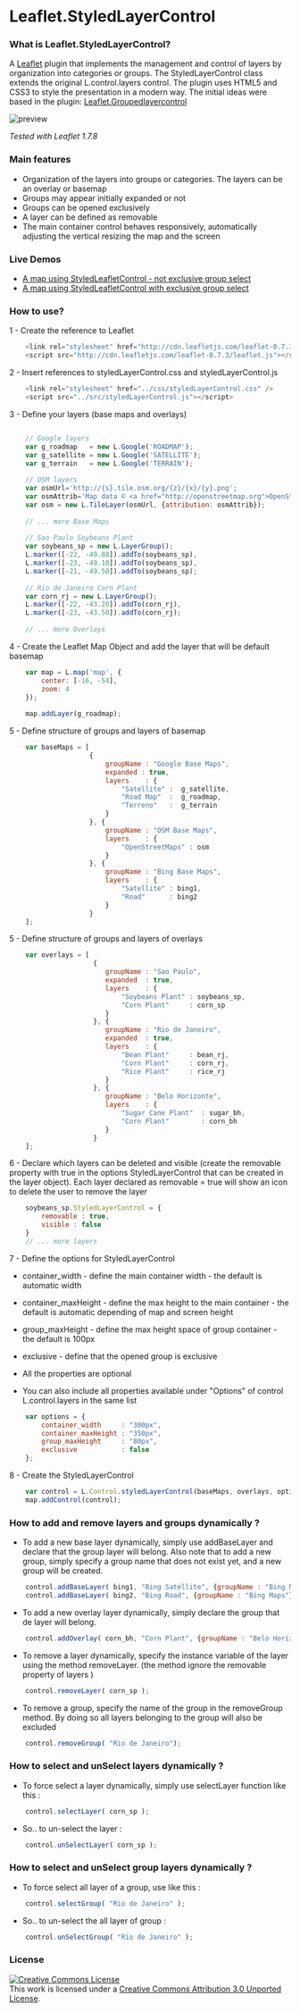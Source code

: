 Leaflet.StyledLayerControl
===================

### What is Leaflet.StyledLayerControl?
A [Leaflet](https://github.com/Leaflet/Leaflet) plugin that implements the management and control of layers by organization into categories or groups. The StyledLayerControl class extends the original L.control.layers control.
The plugin uses HTML5 and CSS3 to style the presentation in a modern way. 
The initial ideas were based in the plugin: [Leaflet.Groupedlayercontrol](https://github.com/ismyrnow/Leaflet.groupedlayercontrol)  

![preview](https://raw.githubusercontent.com/davicustodio/Leaflet.StyledLayerControl/master/examples/StyledLayerControl-example.png)

*Tested with Leaflet 1.7.8*

### Main features

- Organization of the layers into groups or categories. The layers can be an overlay or basemap
- Groups may appear initially expanded or not
- Groups can be opened exclusively
- A layer can be defined as removable
- The main container control behaves responsively, automatically adjusting the vertical resizing the map and the screen

### Live Demos

- [A map using StyledLeafletControl - not exclusive group select](http://davicustodio.github.io/Leaflet.StyledLayerControl/examples/example1.html)
- [A map using StyledLeafletControl with exclusive group select](http://davicustodio.github.io/Leaflet.StyledLayerControl/examples/example2.html)

### How to use? 


1 - Create the reference to Leaflet 
```javascript
	<link rel="stylesheet" href="http://cdn.leafletjs.com/leaflet-0.7.3/leaflet.css" />
	<script src="http://cdn.leafletjs.com/leaflet-0.7.3/leaflet.js"></script>
```

2 - Insert references to styledLayerControl.css and styledLayerControl.js
```javascript
	<link rel="stylesheet" href="../css/styledLayerControl.css" />
	<script src="../src/styledLayerControl.js"></script>
```

3 - Define your layers (base maps and overlays)
```javascript

	// Google layers
	var g_roadmap   = new L.Google('ROADMAP');
	var g_satellite = new L.Google('SATELLITE');
	var g_terrain   = new L.Google('TERRAIN');
	
	// OSM layers
	var osmUrl='http://{s}.tile.osm.org/{z}/{x}/{y}.png';
	var osmAttrib='Map data © <a href="http://openstreetmap.org">OpenStreetMap</a> contributors';
	var osm = new L.TileLayer(osmUrl, {attribution: osmAttrib});
	
	// ... more Base Maps
	
	// Sao Paulo Soybeans Plant
	var soybeans_sp = new L.LayerGroup();
	L.marker([-22, -49.80]).addTo(soybeans_sp),
	L.marker([-23, -49.10]).addTo(soybeans_sp),
	L.marker([-21, -49.50]).addTo(soybeans_sp);
	
	// Rio de Janeiro Corn Plant
	var corn_rj = new L.LayerGroup();
	L.marker([-22, -43.20]).addTo(corn_rj),
	L.marker([-23, -43.50]).addTo(corn_rj);
	
	// ... more Overlays
```

4 - Create the Leaflet Map Object and add the layer that will be default basemap
```javascript
	var map = L.map('map', {
		center: [-16, -54],
		zoom: 4
	});
	
	map.addLayer(g_roadmap);
```

5 - Define structure of groups and layers of basemap
```javascript
	var baseMaps = [
					{ 
						groupName : "Google Base Maps",
						expanded : true,
						layers    : {
							"Satellite" :  g_satellite,
							"Road Map"  :  g_roadmap,
							"Terreno"   :  g_terrain
						}
					}, {
						groupName : "OSM Base Maps",
						layers    : {
							"OpenStreetMaps" : osm
						}
					}, {
						groupName : "Bing Base Maps",
						layers    : {
							"Satellite" : bing1,
							"Road"      : bing2
						}
					}							
	];	
```

5 - Define structure of groups and layers of overlays
```javascript
	var overlays = [
					 {
						groupName : "Sao Paulo",
						expanded  : true,
						layers    : { 
							"Soybeans Plant" : soybeans_sp,
							"Corn Plant" 	 : corn_sp
						}	
					 }, {
						groupName : "Rio de Janeiro",
						expanded  : true,
						layers    : { 
							"Bean Plant"     : bean_rj,
							"Corn Plant" 	 : corn_rj,
							"Rice Plant"	 : rice_rj		
						}	
					 }, {
						groupName : "Belo Horizonte",
						layers    : { 
							"Sugar Cane Plant"	: sugar_bh,
							"Corn Plant" 	 	: corn_bh		
						}	
					 }							 
	];
```

6 - Declare which layers can be deleted and visible (create the removable property with true in the options StyledLayerControl that can be created in the layer object). 
Each layer declared as removable = true will show an icon to delete the user to remove the layer
```javascript
    soybeans_sp.StyledLayerControl = {
		removable : true,
		visible : false
	}
	// ... more layers
```

7 - Define the options for StyledLayerControl
- container_width    	- define the main container width - the default is automatic width
- container_maxHeight	- define the max height to the main container - the default is automatic depending of map and screen height
- group_maxHeight     - define the max height space of group container - the default is 100px
- exclusive 			- define that the opened group is exclusive
	
- All the properties are optional
- You can also include all properties available under "Options" of control L.control.layers in the same list
	
```javascript
	var options = {
		container_width 	: "300px",
		container_maxHeight : "350px", 
		group_maxHeight     : "80px",
		exclusive       	: false
	};
```

8 - Create the StyledLayerControl
```javascript
	var control = L.Control.styledLayerControl(baseMaps, overlays, options);
	map.addControl(control);
```

### How to add and remove layers and groups dynamically ? 

- To add a new base layer dynamically, simply use addBaseLayer and declare that the group layer will belong. 
Also note that to add a new group, simply specify a group name that does not exist yet, and a new group will be created.
```javascript
	control.addBaseLayer( bing1, "Bing Satellite", {groupName : "Bing Maps", expanded: true} );
	control.addBaseLayer( bing2, "Bing Road", {groupName : "Bing Maps"} );
```

- To add a new overlay layer dynamically, simply declare the group that de layer will belong.
```javascript
	control.addOverlay( corn_bh, "Corn Plant", {groupName : "Belo Horizonte"} );
```

- To remove a layer dynamically, specify the instance variable of the layer using the method removeLayer. (the method ignore the removable property of layers )
```javascript
	control.removeLayer( corn_sp );
```

- To remove a group, specify the name of the group in the removeGroup method. 
By doing so all layers belonging to the group will also be excluded
```javascript
	control.removeGroup( "Rio de Janeiro");
```

### How to select and unSelect layers dynamically ? 

- To force select a layer dynamically, simply use selectLayer function like this :
```javascript
    control.selectLayer( corn_sp );
```

- So.. to un-select the layer :
```javascript
    control.unSelectLayer( corn_sp );
```

### How to select and unSelect group layers dynamically ? 
- To force select all layer of a group, use like this :
```javascript
    control.selectGroup( "Rio de Janeiro" );
```

- So.. to un-select the all layer of group :
```javascript
    control.unSelectGroup( "Rio de Janeiro" );
```


### License 
<a rel="license" href="http://creativecommons.org/licenses/by/3.0/deed.en_US"><img alt="Creative Commons License" style="border-width:0" src="http://i.creativecommons.org/l/by/3.0/88x31.png" /></a><br />This work is licensed under a <a rel="license" href="http://creativecommons.org/licenses/by/3.0/deed.en_US">Creative Commons Attribution 3.0 Unported License</a>.

